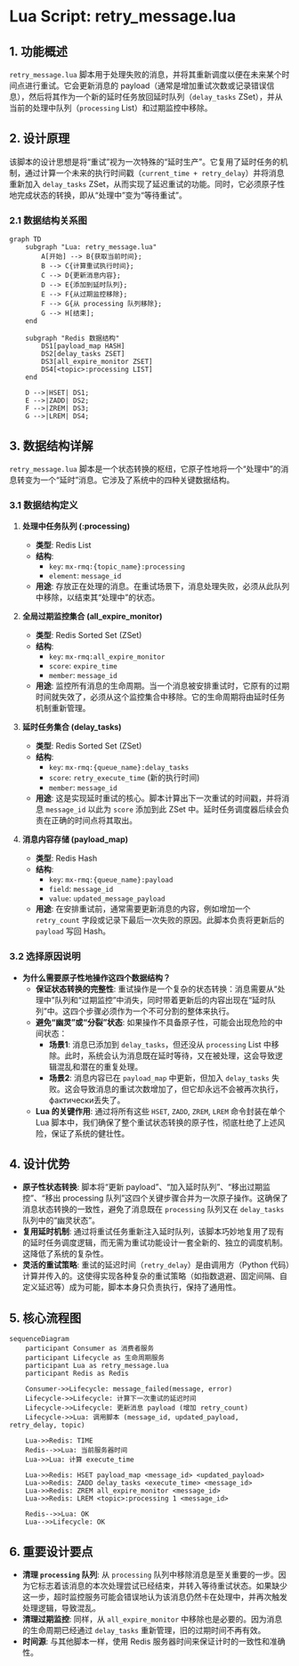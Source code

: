 # Lua Script: retry_message.lua

## 1. 功能概述

`retry_message.lua` 脚本用于处理失败的消息，并将其重新调度以便在未来某个时间点进行重试。它会更新消息的 payload（通常是增加重试次数或记录错误信息），然后将其作为一个新的延时任务放回延时队列（`delay_tasks` ZSet），并从当前的处理中队列（`processing` List）和过期监控中移除。

## 2. 设计原理

该脚本的设计思想是将“重试”视为一次特殊的“延时生产”。它复用了延时任务的机制，通过计算一个未来的执行时间戳（`current_time + retry_delay`）并将消息重新加入 `delay_tasks` ZSet，从而实现了延迟重试的功能。同时，它必须原子性地完成状态的转换，即从“处理中”变为“等待重试”。

### 2.1 数据结构关系图

```mermaid
graph TD
    subgraph "Lua: retry_message.lua"
        A[开始] --> B{获取当前时间};
        B --> C{计算重试执行时间};
        C --> D{更新消息内容};
        D --> E{添加到延时队列};
        E --> F{从过期监控移除};
        F --> G{从 processing 队列移除};
        G --> H[结束];
    end

    subgraph "Redis 数据结构"
        DS1[payload_map HASH]
        DS2[delay_tasks ZSET]
        DS3[all_expire_monitor ZSET]
        DS4[<topic>:processing LIST]
    end

    D -->|HSET| DS1;
    E -->|ZADD| DS2;
    F -->|ZREM| DS3;
    G -->|LREM| DS4;
```

## 3. 数据结构详解

`retry_message.lua` 脚本是一个状态转换的枢纽，它原子性地将一个“处理中”的消息转变为一个“延时”消息。它涉及了系统中的四种关键数据结构。

### 3.1 数据结构定义

1.  **处理中任务队列 (<topic>:processing)**
    *   **类型**: Redis List
    *   **结构**:
        *   `key`: `mx-rmq:{topic_name}:processing`
        *   `element`: `message_id`
    *   **用途**: 存放正在处理的消息。在重试场景下，消息处理失败，必须从此队列中移除，以结束其“处理中”的状态。

2.  **全局过期监控集合 (all_expire_monitor)**
    *   **类型**: Redis Sorted Set (ZSet)
    *   **结构**:
        *   `key`: `mx-rmq:all_expire_monitor`
        *   `score`: `expire_time`
        *   `member`: `message_id`
    *   **用途**: 监控所有消息的生命周期。当一个消息被安排重试时，它原有的过期时间就失效了，必须从这个监控集合中移除。它的生命周期将由延时任务机制重新管理。

3.  **延时任务集合 (delay_tasks)**
    *   **类型**: Redis Sorted Set (ZSet)
    *   **结构**:
        *   `key`: `mx-rmq:{queue_name}:delay_tasks`
        *   `score`: `retry_execute_time` (新的执行时间)
        *   `member`: `message_id`
    *   **用途**: 这是实现延时重试的核心。脚本计算出下一次重试的时间戳，并将消息 `message_id` 以此为 `score` 添加到此 ZSet 中。延时任务调度器后续会负责在正确的时间点将其取出。

4.  **消息内容存储 (payload_map)**
    *   **类型**: Redis Hash
    *   **结构**:
        *   `key`: `mx-rmq:{queue_name}:payload`
        *   `field`: `message_id`
        *   `value`: `updated_message_payload`
    *   **用途**: 在安排重试前，通常需要更新消息的内容，例如增加一个 `retry_count` 字段或记录下最后一次失败的原因。此脚本负责将更新后的 `payload` 写回 Hash。

### 3.2 选择原因说明

*   **为什么需要原子性地操作这四个数据结构？**
    *   **保证状态转换的完整性**: 重试操作是一个复杂的状态转换：消息需要从“处理中”队列和“过期监控”中消失，同时带着更新后的内容出现在“延时队列”中。这四个步骤必须作为一个不可分割的整体来执行。
    *   **避免“幽灵”或“分裂”状态**: 如果操作不具备原子性，可能会出现危险的中间状态：
        *   **场景1**: 消息已添加到 `delay_tasks`，但还没从 `processing` List 中移除。此时，系统会认为消息既在延时等待，又在被处理，这会导致逻辑混乱和潜在的重复处理。
        *   **场景2**: 消息内容已在 `payload_map` 中更新，但加入 `delay_tasks` 失败。这会导致消息的重试次数增加了，但它却永远不会被再次执行， фактически丢失了。
    *   **Lua 的关键作用**: 通过将所有这些 `HSET`, `ZADD`, `ZREM`, `LREM` 命令封装在单个 Lua 脚本中，我们确保了整个重试状态转换的原子性，彻底杜绝了上述风险，保证了系统的健壮性。

## 4. 设计优势

- **原子性状态转换**: 脚本将“更新 payload”、“加入延时队列”、“移出过期监控”、“移出 processing 队列”这四个关键步骤合并为一次原子操作。这确保了消息状态转换的一致性，避免了消息既在 `processing` 队列又在 `delay_tasks` 队列中的“幽灵状态”。
- **复用延时机制**: 通过将重试任务重新注入延时队列，该脚本巧妙地复用了现有的延时任务调度逻辑，而无需为重试功能设计一套全新的、独立的调度机制。这降低了系统的复杂性。
- **灵活的重试策略**: 重试的延迟时间（`retry_delay`）是由调用方（Python 代码）计算并传入的。这使得实现各种复杂的重试策略（如指数退避、固定间隔、自定义延迟等）成为可能，脚本本身只负责执行，保持了通用性。

## 5. 核心流程图

```mermaid
sequenceDiagram
    participant Consumer as 消费者服务
    participant Lifecycle as 生命周期服务
    participant Lua as retry_message.lua
    participant Redis as Redis

    Consumer->>Lifecycle: message_failed(message, error)
    Lifecycle->>Lifecycle: 计算下一次重试的延迟时间
    Lifecycle->>Lifecycle: 更新消息 payload (增加 retry_count)
    Lifecycle->>Lua: 调用脚本 (message_id, updated_payload, retry_delay, topic)

    Lua->>Redis: TIME
    Redis-->>Lua: 当前服务器时间
    Lua->>Lua: 计算 execute_time

    Lua->>Redis: HSET payload_map <message_id> <updated_payload>
    Lua->>Redis: ZADD delay_tasks <execute_time> <message_id>
    Lua->>Redis: ZREM all_expire_monitor <message_id>
    Lua->>Redis: LREM <topic>:processing 1 <message_id>

    Redis-->>Lua: OK
    Lua-->>Lifecycle: OK
```

## 6. 重要设计要点

- **清理 `processing` 队列**: 从 `processing` 队列中移除消息是至关重要的一步。因为它标志着该消息的本次处理尝试已经结束，并转入等待重试状态。如果缺少这一步，超时监控服务可能会错误地认为该消息仍然卡在处理中，并再次触发处理逻辑，导致混乱。
- **清理过期监控**: 同样，从 `all_expire_monitor` 中移除也是必要的。因为消息的生命周期已经通过 `delay_tasks` 重新管理，旧的过期时间不再有效。
- **时间源**: 与其他脚本一样，使用 Redis 服务器时间来保证计时的一致性和准确性。
